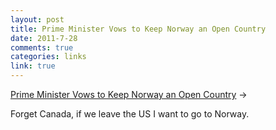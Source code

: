 ```yaml
--- 
layout: post
title: Prime Minister Vows to Keep Norway an Open Country
date: 2011-7-28
comments: true
categories: links
link: true
---
```

<a title="PM Vows to Keep Norway Open" href="http://www.nytimes.com/2011/07/28/world/europe/28norway.html?_r=2">Prime Minister Vows to Keep Norway an Open Country</a> &rarr;
<br />

Forget Canada, if we leave the US I want to go to Norway.
